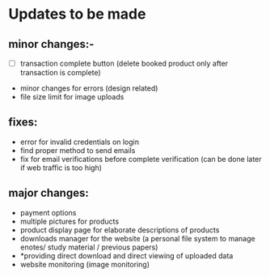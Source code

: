 # Updates to be made 
## minor changes:-
- [ ] transaction complete button (delete booked product only after transaction is complete)
- minor changes for errors (design related)
- file size limit for image uploads

## fixes:
- error for invalid credentials on login
- find proper method to send emails 
- fix for email verifications before complete verification (can be done later if web traffic is too high)

## major changes:
- payment options
- multiple pictures for products 
- product display page for elaborate descriptions of products
- downloads manager for the website (a personal file system to manage enotes/ study material / previous papers)
- *providing direct download and direct viewing of uploaded data
- website monitoring (image monitoring)
